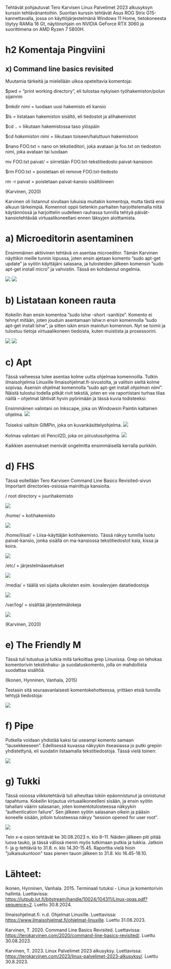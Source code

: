 Tehtävät pohjautuvat Tero Karvisen Linux Palvelimet 2023 alkusyksyn kurssin tehtävänantoihin. 
Suoritan kurssin tehtävät Asus ROG Strix G15-kannettavalla, jossa on käyttöjärjestelmänä Windows 11 Home, tietokoneesta löytyy RAMia 16 Gt, 
näytönohjain on NVIDIA GeForce RTX 3060 ja suorittimena on AMD Ryzen 7 5800H.

# h2 Komentaja Pingviini
  ## x) Command line basics revisited
Muutamia tärkeitä ja mielellään ulkoa opeteltavia komentoja:

$pwd = ”print working directory”, eli tulostaa nykyisen työhakemiston/polun sijainnin

$mkdir *nimi* = luodaan uusi hakemisto eli kansio

$ls = listataan hakemiston sisältö, eli tiedostot ja alihakemistot

$cd .. = liikutaan hakemistossa taso ylöspäin

$cd *hakemiston nimi* = liikutaan toiseen/haluttuun hakemistoon

$nano FOO.txt = nano on tekstieditori, joka avataan ja foo.txt on tiedoston nimi, joka avataan tai luodaan

mv FOO.txt paivat/ = siirretään FOO.txt-tekstitiedosto paivat-kansioon

$rm FOO.txt = poistetaan eli remove FOO.txt-tiedosto

rm -r paivat = poistetaan paivat-kansio sisältöineen

(Karvinen, 2020)

Karvinen oli listannut sivullaan lukuisia muitakin komentoja, mutta tästä ensi alkuun tärkeimpiä. Komennot oppii tietenkin parhaiten harjoittelemalla niitä käytännössä ja harjoittelin uudelleen rauhassa tunnilla tehtyä päivät-kansiotehtävää virtuaalikoneellani ennen läksyjen aloittamista.

# a) Microeditorin asentaminen
Ensimmäinen aktiivinen tehtävä on asentaa microeditor. Tämän Karvinen näyttikin meille tunnin lopussa, joten ensin ajetaan komento ”sudo apt-get update” ja syötin käyttäjäni salasana, 
ja tulosteiden jälkeen komensin ”sudo apt-get install micro” ja vahvistin. Tässä en kohdannut ongelmia.

![](https://github.com/LiisaLesonen/linux-palvelimet/blob/main/images/2update.png)
![](https://github.com/LiisaLesonen/linux-palvelimet/blob/main/images/2micro.png)

# b) Listataan koneen rauta
Kokeilin ihan ensin komentoa ”sudo lshw -short -sanitize”. Komento ei tehnyt mitään, joten jouduin asentamaan lshw:n ensin komennolla ”sudo apt-get install lshw”, 
ja sitten iskin ensin mainitun komennon. Nyt se toimii ja tulostuu tietoja virtuaalikoneen tiedoista, kuten muistista ja prosessorini.

![](https://github.com/LiisaLesonen/linux-palvelimet/blob/main/images/3lshw.png)
![](https://github.com/LiisaLesonen/linux-palvelimet/blob/main/images/4speksit.png)

# c) Apt
Tässä vaiheessa tulee asentaa kolme uutta ohjelmaa komennoilla. Tutkin ilmaisohjelmia Linuxille Ilmaisohjelmat.fi-sivustolta, ja valitsin sieltä kolme sopivaa. Asensin ohjelmat komennolla ”sudo apt-get install *ohjelman nimi*”. 
Näistä tulostui todella pitkät rivit tekstiä, joten en vie raportistani turhaa tilaa näillä – ohjelmat lähtivät hyvin pyörimään ja tässä kuvia todisteeksi:

Ensimmäinen valintani on Inkscape, joka on Windowsin Paintin kaltainen ohjelma.
![](https://github.com/LiisaLesonen/linux-palvelimet/blob/main/images/inkscape1.png)

Toiseksi valitsin GIMPin, joka on kuvankäsittelyohjelma.
![](https://github.com/LiisaLesonen/linux-palvelimet/blob/main/images/gimp1.png)

Kolmas valintani oli Pencil2D, joka on piirustusohjelma.
![](https://github.com/LiisaLesonen/linux-palvelimet/blob/main/images/pencil2d.png)

Kaikkien asennukset menivät ongelmitta ensimmäisellä kerralla purkkiin.

# d) FHS
Tässä esitellään Tero Karvisen Command Line Basics Revisited-sivun Important directories-osiossa mainittuja kansioita.

/ root directory = juurihakemisto

![](https://github.com/LiisaLesonen/linux-palvelimet/blob/main/images/2root.png)

/home/ = kotihakemisto

![](https://github.com/LiisaLesonen/linux-palvelimet/blob/main/images/2home.png)

/home/liisal/ = Liisa-käyttäjän kotihakemisto. Tässä näkyy tunnilla luotu paivat-kansio, jonka sisällä on ma-kansiossa tekstitiedostot kala, kissa ja koira.

![](https://github.com/LiisaLesonen/linux-palvelimet/blob/main/images/2homeliisa.png)

/etc/ = järjestelmäasetukset

![](https://github.com/LiisaLesonen/linux-palvelimet/blob/main/images/2etc.png)

/media/ = täällä voi sijaita ulkoisten esim. kovalevyjen datatiedostoja

![](https://github.com/LiisaLesonen/linux-palvelimet/blob/main/images/2media.png)

/var/log/ = sisältää järjestelmälokeja

![](https://github.com/LiisaLesonen/linux-palvelimet/blob/main/images/2varlog.png)

(Karvinen, 2020)

# e) The Friendly M
Tässä tuli tutustua ja tutkia mitä tarkoittaa grep Linuxissa. Grep on tehokas komentorivin tekstinhaku- ja suodatuskomento, jolla on mahdollista suodattaa sisältöä.

(Ikonen, Hynninen, Vanhala, 2015)

Testasin sitä seuraavanlaisesti komentokehotteessa, yrittäen etsiä tunnilla tehtyjä tiedostoja:

![](https://github.com/LiisaLesonen/linux-palvelimet/blob/main/images/grep1.png)

# f) Pipe
Putkella voidaan yhdistää kaksi tai useampi komento samaan ”lausekkeeseen”. Edellisessä kuvassa näkyykin itseasiassa jo putki grepiin yhdistettynä, 
eli suodatin listaamalla tekstitiedostoja. Tässä vielä toinen:

![](https://github.com/LiisaLesonen/linux-palvelimet/blob/main/images/putki1.png)

# g) Tukki
Tässä osiossa viikkotehtäviä tuli aiheuttaa lokiin epäonnistunut ja onnistunut tapahtuma.
Kokeilin kirjautua virtuaalikoneelleni sisään, ja ensin syötin tahallani väärin salasanan, joten komentotulosteessa näkyykin ”authentication failure”. 
Sen jälkeen syötin salasanan oikein ja pääsin koneelle sisään, jolloin tulosteessa näkyy ”session opened for user root”.

![](https://github.com/LiisaLesonen/linux-palvelimet/blob/main/images/loki.png)

Tein x-e osion tehtävät ke 30.08.2023 n. klo 8–11. Näiden jälkeen piti pitää luova tauko, ja tässä välissä menin myös tutkimaan putkia ja tukkia. Jatkoin f- ja g-tehtäviä to 31.8. n. klo 14.30-15.45.
Raporttia vielä hioin "julkaisukuntoon" taas pienen tauon jälkeen to 31.8. klo 16.45-18.10.

# Lähteet:
Ikonen, Hynninen, Vanhala. 2015. Terminaali tutuksi - Linux ja komentorivin hallinta. Luettavissa: https://lutpub.lut.fi/bitstream/handle/10024/104311/Linux-opas.pdf?sequence=2. Luettu 30.8.2024.

Ilmaisohjelmat.fi. n.d. Ohjelmat Linuxille. Luettavissa: https://www.ilmaisohjelmat.fi/ohjelmat-linuxille. Luettu 31.08.2023.

Karvinen, T. 2020. Command Line Basics Revisited. Luettavissa: https://terokarvinen.com/2020/command-line-basics-revisited/. Luettu 30.08.2023.

Karvinen, T. 2023. Linux Palvelimet 2023 alkusyksy. Luettavissa: https://terokarvinen.com/2023/linux-palvelimet-2023-alkusyksy/. Luettu 30.8.2023.
